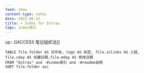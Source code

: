 ```yaml
---
feed: show
content-type: notes
date: 2022-06-23
title: + Index for Extras
tags: index索引
---
```


up:: [[ACCESS 笔记组织法]]

```dataview
TABLE file.folder AS 文件夹, tags AS 标签, file.inlinks AS 入链, file.cday AS 创建日期,file.mday AS 修改日期
FROM "Extras" and -#index索引 and -#readme说明
SORT file.folder asc
```
